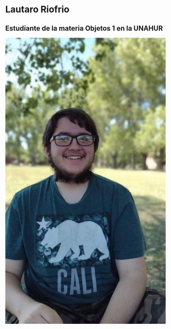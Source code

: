 # Lautaro Riofrio

## Estudiante de la materia **Objetos 1** en la **UNAHUR**

![foto](perfil.jpg)


